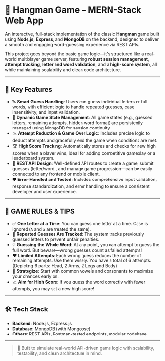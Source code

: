 # 🎯 Hangman Game – MERN-Stack Web App

An interactive, full-stack implementation of the classic **Hangman** game built using **Node.js**, **Express**, and **MongoDB** on the backend, designed to deliver a smooth and engaging word-guessing experience via REST APIs.

This project goes beyond the basic game logic—it's structured like a real-world multiplayer game server, featuring **robust session management**, **attempt tracking**, **letter and word validation**, and a **high-score system**, all while maintaining scalability and clean code architecture.

---

## 🚀 Key Features

- 🔤 **Smart Guess Handling**: Users can guess individual letters or full words, with efficient logic to handle repeated guesses, case insensitivity, and input validation.
- 🧠 **Dynamic Game State Management**: All game states (e.g., guessed letters, remaining attempts, hidden word format) are persistently managed using MongoDB for session continuity.
- 📉 **Attempt Reduction & Game Over Logic**: Includes precise logic to deduct attempts and gracefully end the game when conditions are met.
- 🏆 **High Score Tracking**: Automatically stores and checks for new high scores when a player wins, ideal for adding competitive gameplay or a leaderboard system.
- 📡 **REST API Design**: Well-defined API routes to create a game, submit guesses (letter/word), and manage game progression—can be easily connected to any frontend or mobile client.
- 🛡️ **Error-Handled and Tested**: Includes comprehensive input validation, response standardization, and error handling to ensure a consistent developer and user experience.

---

## 📏 GAME RULES & TIPS

- ✅ **One Letter at a Time**: You can guess one letter at a time. Case is ignored (`A` and `a` are treated the same).
- 🔄 **Repeated Guesses Are Tracked**: The system tracks previously guessed letters to prevent unfair penalties.
- 💡 **Guessing the Whole Word**: At any point, you can attempt to guess the full word. But beware—wrong guesses count as failed attempts!
- ❤️ **Limited Attempts**: Each wrong guess reduces the number of remaining attempts. Use them wisely. You have a total of 6 attempts. (Depicting 6 parts: Head, 2 Arms, 2 Legs and Body)
- 🧠 **Strategize**: Start with common vowels and consonants to maximize your chances early on.
- 📈 **Aim for High Score**: If you guess the word correctly with fewer attempts, you may set a new high score!

---

## 🛠️ Tech Stack

- **Backend**: Node.js, Express.js  
- **Database**: MongoDB (with Mongoose)  
- **Others**: REST APIs, Postman-tested endpoints, modular codebase  

---

> 🎯 Built to simulate real-world API-driven game logic with scalability, testability, and clean architecture in mind.
